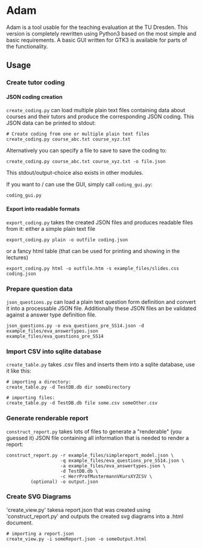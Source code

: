 Adam
====

Adam is a tool usable for the teaching evaluation at the TU Dresden.
This version is completely rewritten using Python3 based on the most simple and basic requirements.
A basic GUI written for GTK3 is available for parts of the functionality.

Usage
-----

### Create tutor coding ###

#### JSON coding creation ####

`create_coding.py` can load multiple plain text files containing data about courses and their tutors and produce the corresponding JSON coding.
This JSON data can be printed to stdout:

	# Create coding from one or multiple plain text files
	create_coding.py course_abc.txt course_xyz.txt

Alternatively you can specify a file to save to save the coding to:

	create_coding.py course_abc.txt course_xyz.txt -o file.json

This stdout/output-choice also exists in other modules.

If you want to / can use the GUI, simply call `coding_gui.py`:

	coding_gui.py

#### Export into readable formats ####

`export_coding.py` takes the created JSON files and produces readable files from it:
either a simple plain text file

	export_coding.py plain -o outfile coding.json

or a fancy html table (that can be used for printing and showing in the lectures)

	export_coding.py html -o outfile.htm -s example_files/slides.css coding.json

### Prepare question data ###

`json_questions.py` can load a plain text question form definition and convert it into a processable JSON file.
Additionally these JSON files an be validated against a answer type definition file.

	json_questions.py -o eva_questions_pre_SS14.json -d example_files/eva_answertypes.json example_files/eva_questions_pre_SS14

### Import CSV into sqlite database ###

`create_table.py` takes .csv files and inserts them into a sqlite database, use it like this:

	# importing a directory:
	create_table.py -d TestDB.db dir someDirectory

	# importing files:
	create_table.py -d TestDB.db file some.csv someOther.csv

### Generate renderable report ###

`construct_report.py` takes lots of files to generate a "renderable" (you guessed it) JSON file
containing all information that is needed to render a report:

	construct_report.py -r example_files/simplereport_model.json \
	                    -q example_files/eva_questions_pre_SS14.json \
	                    -a example_files/eva_answertypes.json \
	                    -d TestDB.db \
	                    -c HerrProfMustermannVKursXYZCSV \
	         (optional) -o output.json 

### Create SVG Diagrams ###

'create_view.py' takesa report.json that was created using 'construct_report.py' and outputs the created svg diagrams into a .html document.

	# importing a report.json
	create_view.py -i someReport.json -o someOutput.html


